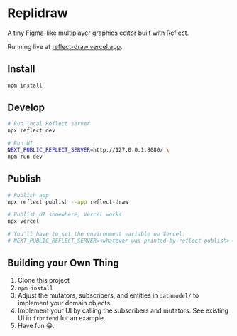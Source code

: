 # Replidraw

A tiny Figma-like multiplayer graphics editor built with [Reflect](https://reflect.net/).

Running live at [reflect-draw.vercel.app](https://reflect-draw.vercel.app/).

## Install

```bash
npm install
```

## Develop

```bash
# Run local Reflect server
npx reflect dev

# Run UI
NEXT_PUBLIC_REFLECT_SERVER=http://127.0.0.1:8080/ \
npm run dev
```

## Publish

```bash
# Publish app
npx reflect publish --app reflect-draw

# Publish UI somewhere, Vercel works
npx vercel

# You'll have to set the environment variable on Vercel:
# NEXT_PUBLIC_REFLECT_SERVER=<whatever-was-printed-by-reflect-publish>
```

## Building your Own Thing

1. Clone this project
2. `npm install`
3. Adjust the mutators, subscribers, and entities in `datamodel/` to implement your domain objects.
4. Implement your UI by calling the subscribers and mutators. See existing UI in `frontend` for an example.
5. Have fun 😀.
